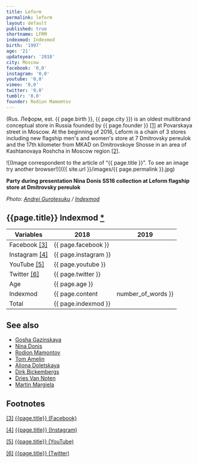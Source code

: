 ```yaml
---
title: Leform
permalink: leform
layout: default
published: true
shortname: LFRM
indexmod: Indexmod
birth: '1997'
age: '21'
updateyear: '2018'
city: Moscow
facebook: '0,0'
instagram: '0,0'
youtube: '0,0'
vimeo: '0,0'
twitter: '0,0'
tumblr: '0,0'
founder: Rodion Mamomtov
---
```


(Rus. Леформ, est. {{ page.birth }}, {{ page.city }}) is an oldest multibrand conceptual store in Russia founded by {{ page.founder }} <span id="a1">[\[1\]](#f1)</span> at Povarskaya street in Moscow. At the beginning of 2016, Leform is a chain of 3 stores including new flagship men's and women's store at 7 Dmitrovsky pereulok and the 17th kilometer from MKAD on Dmitrovskoye Shosse in an area of Kashtanovaya Roshcha in Moscow region <span id="a2">[\[2\]](#f2)</span>.

![(Image correspondent to the article of “{{ page.title }}”. To see an image try another browser!)]({{ site.url }}/images/{{ page.permalink }}.jpg)

**Party during presentation Nina Donis SS16 collection at Leform flagship store at Dmitrovsky pereulok**

*Photo: [Andrei Gurotesuku](index) / [Indexmod](index)*

## {{page.title}} Indexmod [*](indexmod)

|Variables|2018|2019|
|-|-|-|
|Facebook <span id="a3">[\[3\]](#f3)</span>|{{ page.facebook }}||
|Instagram <span id="a4">[\[4\]](#f4)</span>|{{ page.instagram }}||
|YouTube <span id="a5">[\[5\]](#f5)</span>|{{ page.youtube }}||
|Twitter <span id="a6">[\[6\]](#f6)</span>|{{ page.twitter }}||
|Age|{{ page.age }}||
|Indexmod|{{ page.content | number_of_words }}||
|Total|{{ page.indexmod }}||

## See also

+ [Gosha Gazinskaya](index)
+ [Nina Donis](index)
+ [Rodion Mamontov](index)
+ [Tom Amelin](index)
+ [Aliona Doletskaya](index)
+ [Dirk Bickembergs](index)
+ [Dries Van Noten](index)
+ [Martin Margiela](index)

## Footnotes

[[3]](#a3) <span id="f3"></span> [{{page.title}} (Facebook)](https://www.facebook.com/LEFORM.store/)

[[4]](#a4) <span id="f4"></span> [{{page.title}} (Instagram)](https://www.instagram.com/leformstore/)

[[5]](#a5) <span id="f5"></span> [{{page.title}} (YouTube)](index)

[[6]](#a6) <span id="f6"></span> [{{page.title}} (Twitter)](index)




